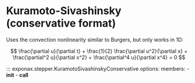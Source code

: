 # Kuramoto-Sivashinsky (conservative format)

Uses the convection nonlinearity similar to Burgers, but only works in 1D:

$$ \frac{\partial u}{\partial t} + \frac{1}{2} \frac{\partial u^2}{\partial x} + \frac{\partial^2 u}{\partial x^2} + \frac{\partial^4 u}{\partial x^4} = 0 $$

::: exponax.stepper.KuramotoSivashinskyConservative
    options:
        members:
            - __init__
            - __call__